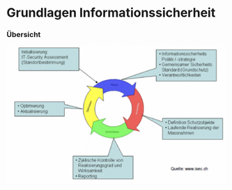 # Grundlagen Informationssicherheit

### Übersicht

![](../../.gitbook/assets/image%20%2811%29.png)

### 

